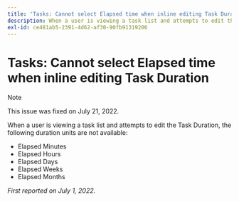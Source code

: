 ```yaml
---
title: 'Tasks: Cannot select Elapsed time when inline editing Task Duration'
description: When a user is viewing a task list and attempts to edit the Task Duration, elapsed duration units are not available.
exl-id: ce481ab5-2391-4d62-af30-90fb91319206
---
```

# Tasks: Cannot select Elapsed time when inline editing Task Duration

>[!NOTE]
>
>This issue was fixed on July 21, 2022.

When a user is viewing a task list and attempts to edit the Task Duration, the following duration units are not available:

* Elapsed Minutes
* Elapsed Hours
* Elapsed Days
* Elapsed Weeks
* Elapsed Months

_First reported on July 1, 2022._
